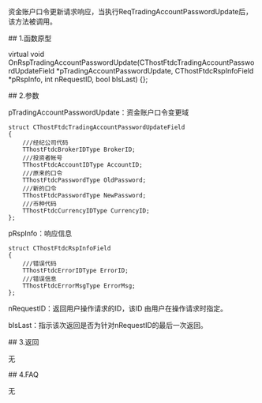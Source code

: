 <p>资金账户口令更新请求响应，当执行ReqTradingAccountPasswordUpdate后，该方法被调用。</p>
<span class="anchor" id="bac1177a-fe69-4daa-9922-38ffd2800d5a"></span>
## 1.函数原型
<p>virtual void OnRspTradingAccountPasswordUpdate(CThostFtdcTradingAccountPasswordUpdateField *pTradingAccountPasswordUpdate, CThostFtdcRspInfoField *pRspInfo, int nRequestID, bool bIsLast) {};</p>
<span class="anchor" id="5705decb-e0b4-496d-a788-725ff29e5717"></span>
## 2.参数
<p>pTradingAccountPasswordUpdate：资金账户口令变更域</p>
<pre><code>struct CThostFtdcTradingAccountPasswordUpdateField
{
    ///经纪公司代码
    TThostFtdcBrokerIDType BrokerID;
    ///投资者帐号
    TThostFtdcAccountIDType AccountID;
    ///原来的口令
    TThostFtdcPasswordType OldPassword;
    ///新的口令
    TThostFtdcPasswordType NewPassword;
    ///币种代码
    TThostFtdcCurrencyIDType CurrencyID;
};
</code></pre>
<p>pRspInfo：响应信息</p>
<pre><code>struct CThostFtdcRspInfoField
{
    ///错误代码
    TThostFtdcErrorIDType ErrorID;
    ///错误信息
    TThostFtdcErrorMsgType ErrorMsg;
};
</code></pre>
<p>nRequestID：返回用户操作请求的ID，该ID 由用户在操作请求时指定。</p>
<p>bIsLast：指示该次返回是否为针对nRequestID的最后一次返回。</p>
<span class="anchor" id="b7aaecc6-adcf-4b11-bb67-e3cde5c4f079"></span>
## 3.返回
<p>无</p>
<span class="anchor" id="d46e862f-6728-4647-b68b-c213de12af07"></span>
## 4.FAQ
<p>无</p>

